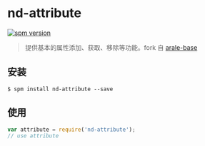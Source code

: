 # nd-attribute

[![spm version](http://spm.crossjs.com/badge/nd-attribute)](http://spm.crossjs.com/package/nd-attribute)

> 提供基本的属性添加、获取、移除等功能。fork 自 [arale-base](https://github.com/aralejs/base)

## 安装

```
$ spm install nd-attribute --save
```

## 使用

```js
var attribute = require('nd-attribute');
// use attribute
```
